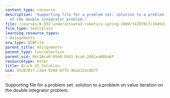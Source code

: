 ```yaml
---
content_type: resource
description: 'Supporting file for a problem set: solution to a problem on value iteration
  on the double integrator problem.'
file: /courses/6-832-underactuated-robotics-spring-2009/54207017c3d4928007f396a4333c847f_brick_vi_sol.m
file_type: text/plain
learning_resource_types:
- Assignments
ocw_type: OCWFile
parent_title: Assignments
parent_type: CourseSection
parent_uid: 04c58ca0-0560-b9d1-6ca6-2691ea66babf
resourcetype: Other
title: Brick VI Solution
uid: 54207017-c3d4-9280-07f3-96a4333c847f
---
```

Supporting file for a problem set: solution to a problem on value iteration on the double integrator problem.

